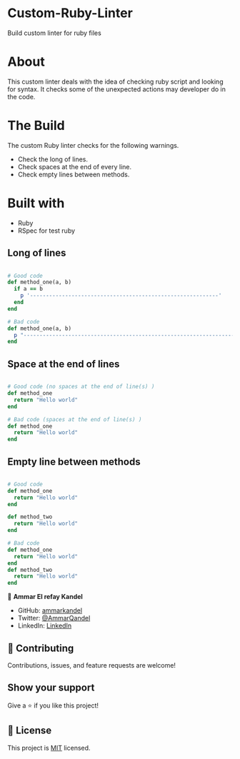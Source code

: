 # Custom-Ruby-Linter

Build custom linter for ruby files

# About

This custom linter deals with the idea of checking ruby script and looking for syntax. It checks some of the unexpected actions may developer do in the code.

# The Build

The custom Ruby linter checks for the following warnings.

- Check the long of lines.
- Check spaces at the end of every line.
- Check empty lines between methods.

# Built with

- Ruby
- RSpec for test ruby

## Long of lines

```ruby

# Good code
def method_one(a, b)
  if a == b
    p '-----------------------------------------------------------'
  end
end

# Bad code
def method_one(a, b)
  p "-------------------------------------------------------------------" if a == b
end

```

## Space at the end of lines

```ruby

# Good code (no spaces at the end of line(s) )
def method_one
  return "Hello world"
end

# Bad code (spaces at the end of line(s) )
def method_one
  return "Hello world"
end

```

## Empty line between methods

```ruby

# Good code
def method_one
  return "Hello world"
end

def method_two
  return "Hello world"
end

# Bad code
def method_one
  return "Hello world"
end
def method_two
  return "Hello world"
end
```

👤 **Ammar El refay Kandel**

- GitHub: [ammarkandel](https://github.com/ammarkandel)
- Twitter: [@AmmarQandel](https://twitter.com/AmmarQandel)
- LinkedIn: [LinkedIn](https://www.linkedin.com/in/ammar-kandel-7b4100193/)

## 🤝 Contributing

Contributions, issues, and feature requests are welcome!

## Show your support

Give a ⭐️ if you like this project!

## 📝 License

This project is [MIT](LICENSE) licensed.

